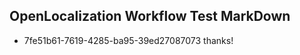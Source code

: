 ## OpenLocalization Workflow Test MarkDown
* 7fe51b61-7619-4285-ba95-39ed27087073 thanks!

<!--HONumber=Aug16_HO4-->


